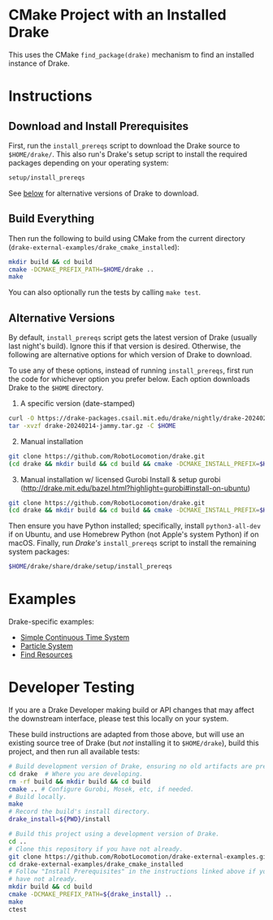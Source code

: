 # CMake Project with an Installed Drake

This uses the CMake `find_package(drake)` mechanism to find an installed instance of Drake.

# Instructions

## Download and Install Prerequisites

First, run the `install_prereqs` script to download the
Drake source to `$HOME/drake/`. This also run's Drake's
setup script to install the required packages depending
on your operating system:

```bash
setup/install_prereqs
```

See [below](#alternative-versions) for alternative versions of
Drake to download.

## Build Everything

Then run the following to build using CMake from the current directory
(`drake-external-examples/drake_cmake_installed`):

```bash
mkdir build && cd build
cmake -DCMAKE_PREFIX_PATH=$HOME/drake ..
make
```

You can also optionally run the tests by calling `make test`.

## Alternative Versions

By default, `install_prereqs` script gets the latest version
of Drake (usually last night's build). Ignore this if that
version is desired. Otherwise, the following are alternative
options for which version of Drake to download.

To use any of these options, instead of running `install_prereqs`,
first run the code for whichever option you prefer below. Each option
downloads Drake to the `$HOME` directory.

1. A specific version (date-stamped)

```bash
curl -O https://drake-packages.csail.mit.edu/drake/nightly/drake-20240214-jammy.tar.gz
tar -xvzf drake-20240214-jammy.tar.gz -C $HOME
```

2. Manual installation

```bash
git clone https://github.com/RobotLocomotion/drake.git
(cd drake && mkdir build && cd build && cmake -DCMAKE_INSTALL_PREFIX=$HOME/drake .. && make)
```

3. Manual installation w/ licensed Gurobi
Install & setup gurobi (http://drake.mit.edu/bazel.html?highlight=gurobi#install-on-ubuntu)

```bash
git clone https://github.com/RobotLocomotion/drake.git
(cd drake && mkdir build && cd build && cmake -DCMAKE_INSTALL_PREFIX=$HOME/drake -DWITH_GUROBI=ON .. && make)
```

Then ensure you have Python installed; specifically,
install `python3-all-dev` if on Ubuntu, and use Homebrew Python
(not Apple's system Python) if on macOS. Finally, run *Drake's*
`install_prereqs` script to install the remaining system packages:

```bash
$HOME/drake/share/drake/setup/install_prereqs
```

# Examples

Drake-specific examples:

* [Simple Continuous Time System](src/simple_continuous_time_system/README.md)
* [Particle System](src/particle)
* [Find Resources](src/find_resource/README.md)

# Developer Testing

If you are a Drake Developer making build or API changes that may affect the
downstream interface, please test this locally on your system.

These build instructions are adapted from those above, but will use an existing
source tree of Drake (but *not* installing it to `$HOME/drake`),
build this project, and then run all available tests:

```bash
# Build development version of Drake, ensuring no old artifacts are present.
cd drake  # Where you are developing.
rm -rf build && mkdir build && cd build
cmake .. # Configure Gurobi, Mosek, etc, if needed.
# Build locally.
make
# Record the build's install directory.
drake_install=${PWD}/install

# Build this project using a development version of Drake.
cd ..
# Clone this repository if you have not already.
git clone https://github.com/RobotLocomotion/drake-external-examples.git
cd drake-external-examples/drake_cmake_installed
# Follow "Install Prerequisites" in the instructions linked above if you
# have not already.
mkdir build && cd build
cmake -DCMAKE_PREFIX_PATH=${drake_install} ..
make
ctest
```
